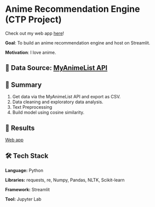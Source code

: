 # Anime Recommendation Engine (CTP Project)

Check out my web app [here](https://animendation.streamlit.app/)!

**Goal**: To build an anime recommendation engine and host on Streamlit.

**Motivation**: I love anime.

## :mag_right: Data Source: [MyAnimeList API](https://myanimelist.net/apiconfig/references/api/v2#section/Authentication)

## 📖 Summary

1. Get data via the MyAnimeList API and export as CSV.
2. Data cleaning and exploratory data analysis.
3. Text Preprocessing
4. Build model using cosine similarity.

## 🎯 Results

[Web app]((https://animendation.streamlit.app/))

## 🛠️ Tech Stack

**Language:** Python

**Libraries:** requests, re, Numpy, Pandas, NLTK, Scikit-learn

**Framework:** Streamlit

**Tool:** Jupyter Lab
